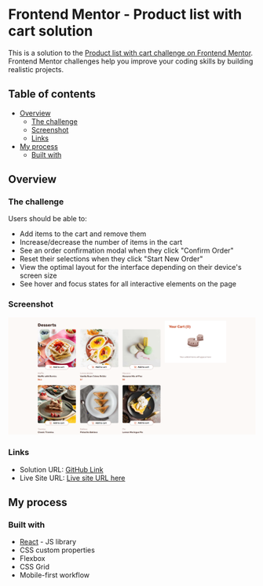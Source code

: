 # Frontend Mentor - Product list with cart solution

This is a solution to the [Product list with cart challenge on Frontend Mentor](https://www.frontendmentor.io/challenges/product-list-with-cart-5MmqLVAp_d). Frontend Mentor challenges help you improve your coding skills by building realistic projects.

## Table of contents

- [Overview](#overview)
  - [The challenge](#the-challenge)
  - [Screenshot](#screenshot)
  - [Links](#links)
- [My process](#my-process)
  - [Built with](#built-with)

## Overview

### The challenge

Users should be able to:

- Add items to the cart and remove them
- Increase/decrease the number of items in the cart
- See an order confirmation modal when they click "Confirm Order"
- Reset their selections when they click "Start New Order"
- View the optimal layout for the interface depending on their device's screen size
- See hover and focus states for all interactive elements on the page

### Screenshot

![](./screenshot.png)

### Links

- Solution URL: [GitHub Link]([https://your-solution-url.com](https://github.com/LucianFE/product-list-with-cart]))
- Live Site URL: [Live site URL here]([https://your-live-site-url.com](https://product-list-addtocart-react.netlify.app/]))

## My process

### Built with

- [React](https://reactjs.org/) - JS library
- CSS custom properties
- Flexbox
- CSS Grid
- Mobile-first workflow
